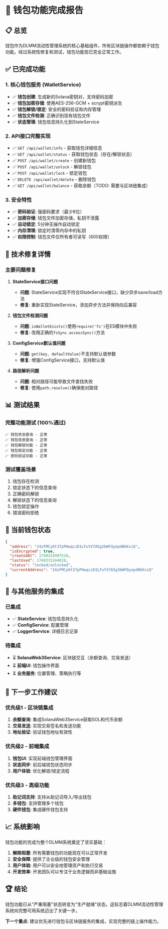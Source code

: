 # 🔐 钱包功能完成报告

## 📋 总览

钱包作为DLMM流动性管理系统的核心基础组件，所有区块链操作都依赖于钱包功能。经过系统性修复和测试，钱包功能现已完全正常工作。

## ✅ 已完成功能

### 1. 核心钱包服务 (WalletService)
- ✅ **钱包创建**: 生成新的Solana密钥对，支持密码加密
- ✅ **钱包加密存储**: 使用AES-256-GCM + scrypt密钥派生
- ✅ **钱包解锁/锁定**: 安全的密码验证和内存管理
- ✅ **钱包文件检测**: 正确识别现有钱包文件
- ✅ **状态管理**: 钱包信息持久化到StateService

### 2. API接口完整实现
- ✅ `GET /api/wallet/info` - 获取钱包详细信息
- ✅ `GET /api/wallet/status` - 获取钱包状态（存在/解锁状态）
- ✅ `POST /api/wallet/create` - 创建新钱包
- ✅ `POST /api/wallet/unlock` - 解锁钱包
- ✅ `POST /api/wallet/lock` - 锁定钱包
- ✅ `DELETE /api/wallet/delete` - 删除钱包
- ✅ `GET /api/wallet/balance` - 获取余额（TODO: 需要与区块链集成）

### 3. 安全特性
- ✅ **密码验证**: 强密码要求（最少8位）
- ✅ **加密存储**: 钱包文件加密存储，私钥不泄露
- ✅ **自动锁定**: 5分钟无操作自动锁定
- ✅ **内存清理**: 锁定时清零内存中的私钥
- ✅ **权限控制**: 钱包文件仅所有者可读写（600权限）

## 🔧 技术修复详情

### 主要问题修复

1. **StateService接口问题**
   - **问题**: StateService实现不符合IStateService接口，缺少异步save/load方法
   - **修复**: 重新实现StateService，添加异步方法并保持向后兼容

2. **钱包文件检测问题**  
   - **问题**: `isWalletExists()`使用`require('fs')`在ES模块中失败
   - **修复**: 改用正确的`fsSync.accessSync()`方法

3. **ConfigService默认值问题**
   - **问题**: `get(key, defaultValue)`不支持默认值参数
   - **修复**: 增强ConfigService接口，支持默认值

4. **路径解析问题**
   - **问题**: 相对路径可能导致文件查找失败
   - **修复**: 使用`path.resolve()`确保绝对路径

## 📊 测试结果

### 完整功能测试 (100%通过)
```
✅ 钱包状态查询 - 正常
✅ 钱包信息查询 - 正常  
✅ 钱包解锁功能 - 正常
✅ 钱包锁定功能 - 正常
✅ 密码验证功能 - 正常
```

### 测试覆盖场景
1. 钱包存在检测
2. 锁定状态下的信息查询
3. 正确密码解锁
4. 解锁状态下的信息查询
5. 钱包锁定操作
6. 错误密码拒绝

## 🚀 当前钱包状态

```json
{
  "address": "24zFMCy6t37pPHwqczD1LFuYX7A5g3bWFQyepdNkKviQ",
  "isEncrypted": true,
  "createdAt": 1749314997510,
  "lastUsed": 1749315244028,
  "status": "locked/unlocked",
  "currentAddress": "24zFMCy6t37pPHwqczD1LFuYX7A5g3bWFQyepdNkKviQ"
}
```

## 🔄 与其他服务的集成

### 已集成
- ✅ **StateService**: 钱包信息持久化
- ✅ **ConfigService**: 配置管理
- ✅ **LoggerService**: 详细日志记录

### 待集成
- ⏳ **SolanaWeb3Service**: 区块链交互（余额查询、交易发送）
- ⏳ **前端UI**: 钱包操作界面
- ⏳ **业务服务**: 位置管理、策略执行等

## 🎯 下一步工作建议

### 优先级1 - 区块链集成
1. **余额查询**: 集成SolanaWeb3Service获取SOL和代币余额
2. **交易发送**: 实现交易签名和发送功能
3. **地址验证**: 验证钱包地址有效性

### 优先级2 - 前端集成  
1. **钱包UI**: 实现前端钱包管理界面
2. **状态同步**: 前后端钱包状态同步
3. **用户体验**: 优化解锁/锁定流程

### 优先级3 - 高级功能
1. **助记词支持**: 支持从助记词导入/导出钱包
2. **多钱包**: 支持管理多个钱包
3. **硬件钱包**: 集成硬件钱包支持

## 📈 系统影响

钱包功能的完成为整个DLMM系统奠定了坚实基础：

1. **解除阻塞**: 所有需要钱包的功能现在可以正常开发
2. **安全保障**: 提供了企业级的钱包安全管理
3. **用户体验**: 用户可以安全地管理资产和执行交易
4. **开发效率**: 开发团队可以专注于业务逻辑而非基础设施

## 🏆 结论

钱包功能已从"严重阻塞"状态转变为"生产就绪"状态。这标志着DLMM流动性管理系统向完整可用系统迈出了关键一步。

**下一个重点**: 建议优先进行钱包与区块链服务的集成，实现完整的链上操作能力。 